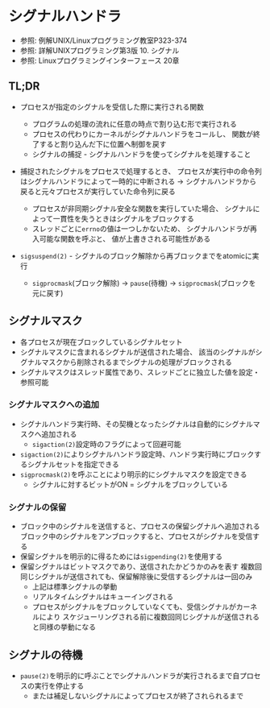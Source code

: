 # シグナルハンドラ
- 参照: 例解UNIX/Linuxプログラミング教室P323-374
- 参照: 詳解UNIXプログラミング第3版 10. シグナル
- 参照: Linuxプログラミングインターフェース 20章

## TL;DR
- プロセスが指定のシグナルを受信した際に実行される関数
  - プログラムの処理の流れに任意の時点で割り込む形で実行される
  - プロセスの代わりにカーネルがシグナルハンドラをコールし、
    関数が終了すると割り込んだ下に位置へ制御を戻す
  - シグナルの捕捉 - シグナルハンドラを使ってシグナルを処理すること
- 捕捉されたシグナルをプロセスで処理するとき、
  プロセスが実行中の命令列はシグナルハンドラによって一時的に中断される
  -> シグナルハンドラから戻ると元々プロセスが実行していた命令列に戻る
  - プロセスが非同期シグナル安全な関数を実行していた場合、
    シグナルによって一貫性を失うときはシグナルをブロックする
  - スレッドごとに`errno`の値は一つしかないため、
    シグナルハンドラが再入可能な関数を呼ぶと、
    値が上書きされる可能性がある

- `sigsuspend(2)` - シグナルのブロック解除から再ブロックまでをatomicに実行
  - `sigprocmask`(ブロック解除) -> `pause`(待機) -> `sigprocmask`(ブロックを元に戻す)

## シグナルマスク
- 各プロセスが現在ブロックしているシグナルセット
- シグナルマスクに含まれるシグナルが送信された場合、
  該当のシグナルがシグナルマスクから削除されるまでシグナルの処理がブロックされる
- シグナルマスクはスレッド属性であり、スレッドごとに独立した値を設定・参照可能

### シグナルマスクへの追加
- シグナルハンドラ実行時、その契機となったシグナルは自動的にシグナルマスクへ追加される
  - `sigaction(2)`設定時のフラグによって回避可能
- `sigaction(2)`によりシグナルハンドラ設定時、ハンドラ実行時にブロックするシグナルセットを指定できる
- `sigprocmask(2)`を呼ぶことにより明示的にシグナルマスクを設定できる
  - シグナルに対するビットがON = シグナルをブロックしている

### シグナルの保留
- ブロック中のシグナルを送信すると、プロセスの保留シグナルへ追加される
  ブロック中のシグナルをアンブロックすると、プロセスがシグナルを受信する
- 保留シグナルを明示的に得るためには`sigpending(2)`を使用する
- 保留シグナルはビットマスクであり、送信されたかどうかのみを表す
  複数回同じシグナルが送信されても、保留解除後に受信するシグナルは一回のみ
  - 上記は標準シグナルの挙動
  - リアルタイムシグナルはキューイングされる
  - プロセスがシグナルをブロックしていなくても、受信シグナルがカーネルにより
    スケジューリングされる前に複数回同じシグナルが送信されると同様の挙動になる

## シグナルの待機
- `pause(2)`を明示的に呼ぶことでシグナルハンドラが実行されるまで自プロセスの実行を停止する
  - または補足しないシグナルによってプロセスが終了されられるまで
